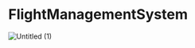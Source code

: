 # FlightManagementSystem
![Untitled (1)](https://user-images.githubusercontent.com/61678573/184948150-51d1d78b-3347-4cce-9689-2259c0a6c039.svg)
